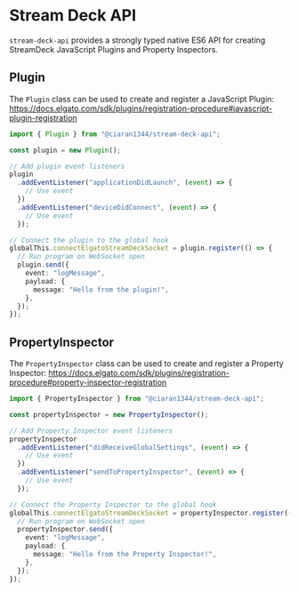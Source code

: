 # Stream Deck API

`stream-deck-api` provides a strongly typed native ES6 API for creating StreamDeck JavaScript Plugins and Property Inspectors.

## Plugin

The `Plugin` class can be used to create and register a JavaScript Plugin:
https://docs.elgato.com/sdk/plugins/registration-procedure#javascript-plugin-registration

```ts
import { Plugin } from "@ciaran1344/stream-deck-api";

const plugin = new Plugin();

// Add plugin event listeners
plugin
  .addEventListener("applicationDidLaunch", (event) => {
    // Use event
  })
  .addEventListener("deviceDidConnect", (event) => {
    // Use event
  });

// Connect the plugin to the global hook
globalThis.connectElgatoStreamDeckSocket = plugin.register(() => {
  // Run program on WebSocket open
  plugin.send({
    event: "logMessage",
    payload: {
      message: "Hello from the plugin!",
    },
  });
});
```

## PropertyInspector

The `PropertyInspector` class can be used to create and register a Property Inspector:
https://docs.elgato.com/sdk/plugins/registration-procedure#property-inspector-registration

```ts
import { PropertyInspector } from "@ciaran1344/stream-deck-api";

const propertyInspector = new PropertyInspector();

// Add Property Inspector event listeners
propertyInspector
  .addEventListener("didReceiveGlobalSettings", (event) => {
    // Use event
  })
  .addEventListener("sendToPropertyInspector", (event) => {
    // Use event
  });

// Connect the Property Inspector to the global hook
globalThis.connectElgatoStreamDeckSocket = propertyInspector.register(() => {
  // Run program on WebSocket open
  propertyInspector.send({
    event: "logMessage",
    payload: {
      message: "Hello from the Property Inspector!",
    },
  });
});
```

